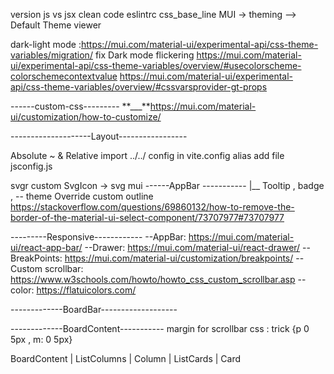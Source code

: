 version
js vs jsx
clean code
eslintrc
css_base_line
MUI -> theming --> Default Theme viewer

dark-light mode :https://mui.com/material-ui/experimental-api/css-theme-variables/migration/
fix Dark mode flickering
https://mui.com/material-ui/experimental-api/css-theme-variables/overview/#usecolorscheme-colorschemecontextvalue
https://mui.com/material-ui/experimental-api/css-theme-variables/overview/#cssvarsprovider-gt-props

------custom-css---------
**\_\_\_**https://mui.com/material-ui/customization/how-to-customize/

--------------------Layout-----------------

Absolute ~ & Relative import ../../ config in vite.config alias
add file jsconfig.js

svgr custom SvgIcon -> svg mui
------AppBar -----------
|\_\_ Tooltip , badge ,
-- theme Override
custom outline https://stackoverflow.com/questions/69860132/how-to-remove-the-border-of-the-material-ui-select-component/73707977#73707977

---------Responsive------------
--AppBar: https://mui.com/material-ui/react-app-bar/
--Drawer: https://mui.com/material-ui/react-drawer/
--BreakPoints: https://mui.com/material-ui/customization/breakpoints/
--Custom scrollbar: https://www.w3schools.com/howto/howto_css_custom_scrollbar.asp
--color: https://flatuicolors.com/

-------------BoardBar-------------------
<startIcon Button endIcon />

-------------BoardContent-----------
margin for scrollbar css : trick {p 0 5px , m: 0 5px}

BoardContent
|
ListColumns
|
Column
|
ListCards
|
Card
